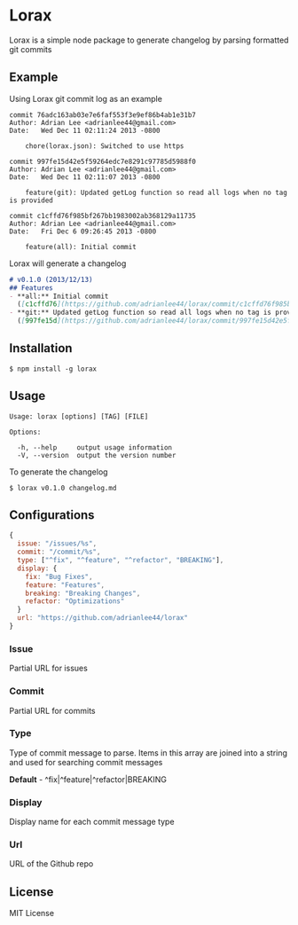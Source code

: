 Lorax
===
Lorax is a simple node package to generate changelog by parsing formatted git commits

## Example
Using Lorax git commit log as an example

```
commit 76adc163ab03e7e6faf553f3e9ef86b4ab1e31b7
Author: Adrian Lee <adrianlee44@gmail.com>
Date:   Wed Dec 11 02:11:24 2013 -0800

    chore(lorax.json): Switched to use https

commit 997fe15d42e5f59264edc7e8291c97785d5988f0
Author: Adrian Lee <adrianlee44@gmail.com>
Date:   Wed Dec 11 02:11:07 2013 -0800

    feature(git): Updated getLog function so read all logs when no tag is provided

commit c1cffd76f985bf267bb1983002ab368129a11735
Author: Adrian Lee <adrianlee44@gmail.com>
Date:   Fri Dec 6 09:26:45 2013 -0800

    feature(all): Initial commit
```

Lorax will generate a changelog
```markdown
# v0.1.0 (2013/12/13)
## Features
- **all:** Initial commit
  ([c1cffd76](https://github.com/adrianlee44/lorax/commit/c1cffd76f985bf267bb1983002ab368129a11735))
- **git:** Updated getLog function so read all logs when no tag is provided
  ([997fe15d](https://github.com/adrianlee44/lorax/commit/997fe15d42e5f59264edc7e8291c97785d5988f0))
```

## Installation
```
$ npm install -g lorax
```

## Usage

```
Usage: lorax [options] [TAG] [FILE]

Options:

  -h, --help     output usage information
  -V, --version  output the version number
```

To generate the changelog
```
$ lorax v0.1.0 changelog.md
```

## Configurations
```js
{
  issue: "/issues/%s",
  commit: "/commit/%s",
  type: ["^fix", "^feature", "^refactor", "BREAKING"],
  display: {
    fix: "Bug Fixes",
    feature: "Features",
    breaking: "Breaking Changes",
    refactor: "Optimizations"
  }
  url: "https://github.com/adrianlee44/lorax"
}
```
### Issue
Partial URL for issues

### Commit
Partial URL for commits

### Type
Type of commit message to parse. Items in this array are joined into a string and used for searching commit messages

**Default** - ^fix|^feature|^refactor|BREAKING

### Display
Display name for each commit message type

### Url
URL of the Github repo

## License

MIT License